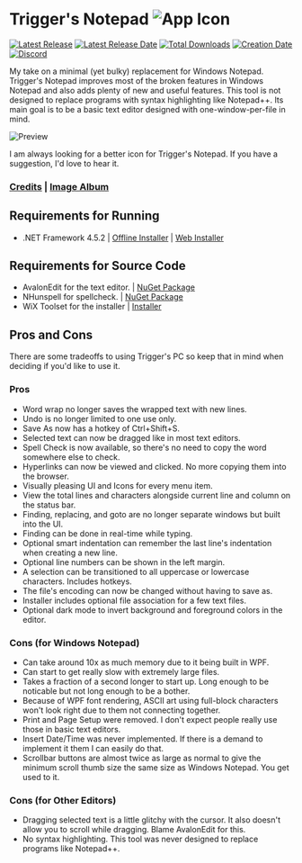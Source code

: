 # Trigger's Notepad ![App Icon](http://i.imgur.com/uDcNXy5.png)

[![Latest Release](https://img.shields.io/github/release/trigger-death/TriggersNotepad.svg?style=flat&label=version)](https://github.com/trigger-death/TriggersNotepad/releases/latest)
[![Latest Release Date](https://img.shields.io/github/release-date-pre/trigger-death/TriggersNotepad.svg?style=flat&label=released)](https://github.com/trigger-death/TriggersNotepad/releases/latest)
[![Total Downloads](https://img.shields.io/github/downloads/trigger-death/TriggersNotepad/total.svg?style=flat)](https://github.com/trigger-death/TriggersNotepad/releases)
[![Creation Date](https://img.shields.io/badge/created-february%202017-A642FF.svg?style=flat)](https://github.com/trigger-death/TriggersNotepad/commit/b79f2d5424998bad340d56fcc5a5f9bed4fa9436)
[![Discord](https://img.shields.io/discord/436949335947870238.svg?style=flat&logo=discord&label=chat&colorB=7389DC&link=https://discord.gg/vB7jUbY)](https://discord.gg/vB7jUbY)

My take on a minimal (yet bulky) replacement for Windows Notepad. Trigger's Notepad improves most of the broken features in Windows Notepad and also adds plenty of new and useful features. This tool is not designed to replace programs with syntax highlighting like Notepad++. Its main goal is to be a basic text editor designed with one-window-per-file in mind.

![Preview](http://i.imgur.com/0ma6HKI.png)

I am always looking for a better icon for Trigger's Notepad. If you have a suggestion, I'd love to hear it.

### [Credits](https://github.com/trigger-death/TriggersNotepad/wiki/Credits) | [Image Album](http://imgur.com/a/jFj2q)

## Requirements for Running
* .NET Framework 4.5.2 | [Offline Installer](https://www.microsoft.com/en-us/download/details.aspx?id=42642) | [Web Installer](https://www.microsoft.com/en-us/download/details.aspx?id=42643)

## Requirements for Source Code
* AvalonEdit for the text editor. | [NuGet Package](https://www.nuget.org/packages/AvalonEdit)
* NHunspell for spellcheck. | [NuGet Package](https://www.nuget.org/packages/NHunspell/)
* WiX Toolset for the installer | [Installer](http://wixtoolset.org/)


## Pros and Cons
There are some tradeoffs to using Trigger's PC so keep that in mind when deciding if you'd like to use it.

### Pros
* Word wrap no longer saves the wrapped text with new lines.
* Undo is no longer limited to one use only.
* Save As now has a hotkey of Ctrl+Shift+S.
* Selected text can now be dragged like in most text editors.
* Spell Check is now available, so there's no need to copy the word somewhere else to check.
* Hyperlinks can now be viewed and clicked. No more copying them into the browser.
* Visually pleasing UI and Icons for every menu item.
* View the total lines and characters alongside current line and column on the status bar.
* Finding, replacing, and goto are no longer separate windows but built into the UI.
* Finding can be done in real-time while typing.
* Optional smart indentation can remember the last line's indentation when creating a new line.
* Optional line numbers can be shown in the left margin.
* A selection can be transitioned to all uppercase or lowercase characters. Includes hotkeys.
* The file's encoding can now be changed without having to save as.
* Installer includes optional file association for a few text files.
* Optional dark mode to invert background and foreground colors in the editor.

### Cons (for Windows Notepad)
* Can take around 10x as much memory due to it being built in WPF.
* Can start to get really slow with extremely large files.
* Takes a fraction of a second longer to start up. Long enough to be noticable but not long enough to be a bother.
* Because of WPF font rendering, ASCII art using full-block characters won't look right due to them not connecting together.
* Print and Page Setup were removed. I don't expect people really use those in basic text editors.
* Insert Date/Time was never implemented. If there is a demand to implement it them I can easily do that.
* Scrollbar buttons are almost twice as large as normal to give the minimum scroll thumb size the same size as Windows Notepad. You get used to it.

### Cons (for Other Editors)
* Dragging selected text is a little glitchy with the cursor. It also doesn't allow you to scroll while dragging. Blame AvalonEdit for this.
* No syntax highlighting. This tool was never designed to replace programs like Notepad++.
